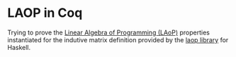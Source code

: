 # LAOP in Coq
Trying to prove the [Linear Algebra of Programming (LAoP)](https://pdfs.semanticscholar.org/ccf5/27fa9179081223bffe8067edd81948644fc0.pdf) properties instantiated for the indutive matrix definition provided by the [laop library](https://github.com/bolt12/laop) for Haskell.
